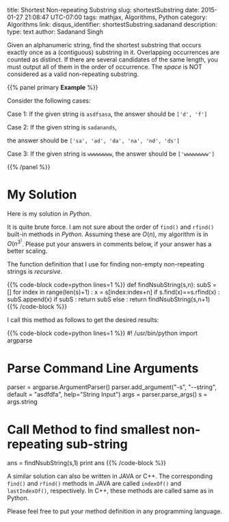 title: Shortest Non-repeating Substring
slug: shortestSubstring
date: 2015-01-27 21:08:47 UTC-07:00
tags: mathjax, Algorithms, Python
category: Algorithms
link:
disqus_identifier: shortestSubstring.sadanand
description:
type: text
author: Sadanand Singh

Given an alphanumeric string, find the shortest substring that occurs
exactly once as a (contiguous) substring in it. Overlapping occurrences
are counted as distinct. If there are several candidates of the same
length, you must output all of them in the order of occurrence. The
*space* is NOT considered as a valid non-repeating substring.

<!--more-->

{{% panel primary **Example** %}}

Consider the following cases:

Case 1: If the given string is `asdfsasa`, the answer should be
`['d', 'f']`

Case 2: If the given string is `sadanands`,

the answer should be `['sa', 'ad', 'da', 'na', 'nd', 'ds']`

Case 3: If the given string is `wwwwwwww`, the answer should be
`['wwwwwwww']`

{{% /panel %}}

My Solution
===========

Here is my solution in *Python*.

It is quite brute force. I am not sure about the order of `find()` and
`rfind()` built-in methods in _Python_. Assuming these are $O(n)$, my
algorithm is in $O(n ^3^ )$. Please put your answers in comments below,
if your answer has a better scaling.

The function definition that I use for finding non-empty non-repeating
strings is _recursive_.

{{% code-block code=python lines=1 %}}
def findNsubString(s,n):
    subS = []
    for index in range(len(s)+1) :
        x = s[index:index+n]
        if s.find(x)==s.rfind(x) :
            subS.append(x)
    if subS :
        return subS
    else :
        return findNsubString(s,n+1)
{{% /code-block %}}

I call this method as follows to get the desired results:

{{% code-block code=python lines=1 %}}
#! /usr/bin/python
import argparse
# Parse Command Line Arguments
parser = argparse.ArgumentParser()
parser.add_argument("-s", "--string", default = "asdfdfa", help="String Input")
args = parser.parse_args()
s = args.string
# Call Method to find smallest non-repeating sub-string
ans = findNsubString(s,1)
print ans
{{% /code-block %}}

A similar solution can also be written in JAVA or C++. The corresponding
`find()` and `rfind()` methods in JAVA are called `indexOf()` and
`lastIndexOf()`, respectively. In C++, these methods are called same as
in Python.

Please feel free to put your method definition in any programming
language.
